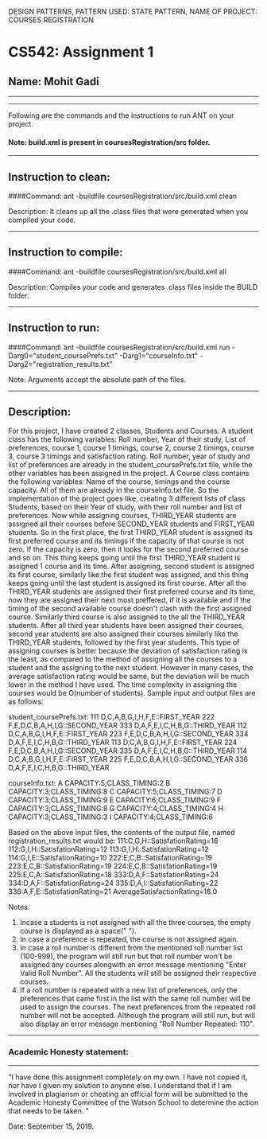 DESIGN PATTERNS, 
PATTERN USED: STATE PATTERN, 
NAME OF PROJECT: COURSES REGISTRATION
# CS542: Assignment 1
## Name: Mohit Gadi

-----------------------------------------------------------------------
-----------------------------------------------------------------------


Following are the commands and the instructions to run ANT on your project.
#### Note: build.xml is present in coursesRegistration/src folder.

-----------------------------------------------------------------------
## Instruction to clean:

####Command: ant -buildfile coursesRegistration/src/build.xml clean

Description: It cleans up all the .class files that were generated when you
compiled your code.

-----------------------------------------------------------------------
## Instruction to compile:

####Command: ant -buildfile coursesRegistration/src/build.xml all

Description: Compiles your code and generates .class files inside the BUILD folder.

-----------------------------------------------------------------------
## Instruction to run:

####Command: ant -buildfile coursesRegistration/src/build.xml run -Darg0="student_coursePrefs.txt" -Darg1="courseInfo.txt" -Darg2="registration_results.txt"

Note: Arguments accept the absolute path of the files.

-----------------------------------------------------------------------
## Description:
For this project, I have created 2 classes, Students and Courses.
A student class has the following variables:
Roll number, Year of their study, List of preferences, course 1, course 1 timings, course 2, course 2 timings, course 3,
course 3 timings and satisfaction rating. Roll number, year of study and list of preferences are already in the
student_coursePrefs.txt file, while the other variables has been assigned in the project. 
A Course class contains the following variables:
Name of the course, timings and the course capacity. All of them are already in the courseInfo.txt file.
So the implementation of the project goes like, creating 3 different lists of class Students, based on their Year of study,
with their roll number and list of preferences. Now while assigning courses, THIRD_YEAR students are assigned all their
courses before SECOND_YEAR students and FIRST_YEAR students. So in the first place, the first THIRD_YEAR student
is assigned its first preferred course and its timings if the capacity of that course is not zero. If the capacity is zero, then it
looks for the second preferred course and so on. This thing keeps going until the first THIRD_YEAR student is assigned 1
course and its time. After assigning, second student is assigned its first course, similarly like the first student was
assigned, and this thing keeps going until the last student is assigned its first course. After all the THIRD_YEAR students
are assigned their first preferred course and its time, now they are assigned their next most preffered, if it is available and
if the timing of the second available course doesn't clash with the first assigned course. Similarly third course is also
assigned to the all the THIRD_YEAR students. After all third year students have been assigned their courses, second year
students are also assigned their courses similarly like the THIRD_YEAR students, followed by the first year students. This
type of assigning courses is better because the deviation of satisfaction rating is the least, as compared to the method of
assigning all the courses to a student and the assigning to the next student. However in many cases, the average
satisfaction rating would be same, but the deviation will be much lower in the method I have used. 
The time complexity in assigning the courses would be O(number of students).
Sample input and output files are as follows:

student_coursePrefs.txt:
111 D,C,A,B,G,I,H,F,E::FIRST_YEAR
222 F,E,D,C,B,A,H,I,G::SECOND_YEAR
333 D,A,F,E,I,C,H,B,G::THIRD_YEAR
112 D,C,A,B,G,I,H,F,E::FIRST_YEAR
223 F,E,D,C,B,A,H,I,G::SECOND_YEAR
334 D,A,F,E,I,C,H,B,G::THIRD_YEAR
113 D,C,A,B,G,I,H,F,E::FIRST_YEAR
224 F,E,D,C,B,A,H,I,G::SECOND_YEAR
335 D,A,F,E,I,C,H,B,G::THIRD_YEAR
114 D,C,A,B,G,I,H,F,E::FIRST_YEAR
225 F,E,D,C,B,A,H,I,G::SECOND_YEAR
336 D,A,F,E,I,C,H,B,G::THIRD_YEAR

courseInfo.txt:
A CAPACITY:5;CLASS_TIMING:2
B CAPACITY:3;CLASS_TIMING:8
C CAPACITY:5;CLASS_TIMING:7
D CAPACITY:3;CLASS_TIMING:9
E CAPACITY:6;CLASS_TIMING:9
F CAPACITY:3;CLASS_TIMING:8
G CAPACITY:4;CLASS_TIMING:4
H CAPACITY:3;CLASS_TIMING:3
I CAPACITY:4;CLASS_TIMING:6

Based on the above input files, the contents of the output file, named registration_results.txt would be:
111:C,G,H::SatisfationRating=16
112:G,I,H::SatisfationRating=12
113:G,I,H::SatisfationRating=12
114:G,I,E::SatisfationRating=10
222:E,C,B::SatisfationRating=19
223:E,C,B::SatisfationRating=19
224:E,C,B::SatisfationRating=19
225:E,C,A::SatisfationRating=18
333:D,A,F::SatisfationRating=24
334:D,A,F::SatisfationRating=24
335:D,A,I::SatisfationRating=22
336:A,F,E::SatisfationRating=21
AverageSatisfactionRating=18.0

Notes:
1. Incase a students is not assigned with all the three courses, the empty course is displayed as a space(" ").
2. In case a preference is repeated, the course is not assigned again.
3. In case a roll number is different from the mentioned roll number list (100-999), the program will still run but 
    that roll number won't be assigned any courses alongwith an error message mentioning "Enter Valid Roll Number". 
    All the students will still be assigned their respective courses. 
4. If a roll number is repeated with a new list of preferences, only the preferences that came first in the list with the 
    same roll number will be used to assign the courses. The next preferences from the repeated roll number will not 
    be accepted. Although the program 
    will still run, but will also display an error message mentioning "Roll Number Repeated: 110".

-----------------------------------------------------------------------
### Academic Honesty statement:
-----------------------------------------------------------------------

"I have done this assignment completely on my own. I have not copied
it, nor have I given my solution to anyone else. I understand that if
I am involved in plagiarism or cheating an official form will be
submitted to the Academic Honesty Committee of the Watson School to
determine the action that needs to be taken. "

Date: September 15, 2019.


